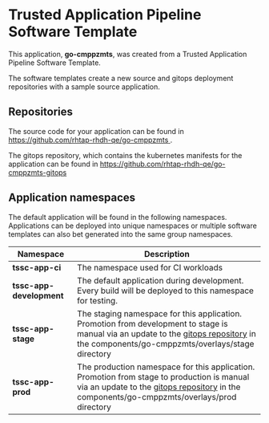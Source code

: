 # Trusted Application Pipeline Software Template

This application, **go-cmppzmts**, was created from a Trusted Application Pipeline Software Template.

The software templates create a new source and gitops deployment repositories with a sample source application. 

## Repositories

The source code for your application can be found in [https://github.com/rhtap-rhdh-qe/go-cmppzmts ](https://github.com/rhtap-rhdh-qe/go-cmppzmts ).
 
The gitops repository, which contains the kubernetes manifests for the application can be found in 
[https://github.com/rhtap-rhdh-qe/go-cmppzmts-gitops ](https://github.com/rhtap-rhdh-qe/go-cmppzmts-gitops ) 

## Application namespaces 

The default application will be found in the following namespaces. Applications can be deployed into unique namespaces or multiple software templates can also bet generated into the same group namespaces.  

|  Namespace   |  Description   |  
| -------- | -------- |
| **tssc-app-ci** | The namespace used for CI workloads |
| **tssc-app-development** | The default application during development. Every build will be deployed to this namespace for testing. |
| **tssc-app-stage** | The staging namespace for this application. Promotion from development to stage is manual via an update to the [gitops repository](https://github.com/rhtap-rhdh-qe/go-cmppzmts-gitops ) in the components/go-cmppzmts/overlays/stage directory |
| **tssc-app-prod** | The production namespace for this application. Promotion from stage to production is manual via an update to the [gitops repository](https://github.com/rhtap-rhdh-qe/go-cmppzmts-gitops ) in the components/go-cmppzmts/overlays/prod directory |